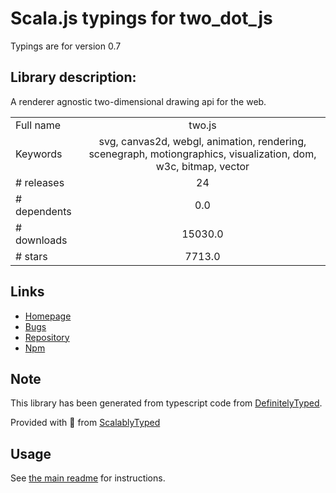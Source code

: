 
# Scala.js typings for two_dot_js

Typings are for version 0.7

## Library description:
A renderer agnostic two-dimensional drawing api for the web.

|                    |                 |
| ------------------ | :-------------: |
| Full name          | two.js |
| Keywords           | svg, canvas2d, webgl, animation, rendering, scenegraph, motiongraphics, visualization, dom, w3c, bitmap, vector |
| # releases         | 24 |
| # dependents       | 0.0 |
| # downloads        | 15030.0 |
| # stars            | 7713.0 |

## Links
- [Homepage](https://two.js.org/)
- [Bugs](https://github.com/jonobr1/two.js/issues)
- [Repository](https://github.com/jonobr1/two.js)
- [Npm](https://www.npmjs.com/package/two.js)
    


## Note
This library has been generated from typescript code from [DefinitelyTyped](https://definitelytyped.org).

Provided with :purple_heart: from [ScalablyTyped](https://github.com/oyvindberg/ScalablyTyped)

## Usage
See [the main readme](../../readme.md) for instructions.


